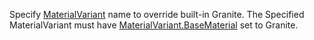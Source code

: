 Specify [MaterialVariant](https://create.roblox.com/docs/reference/engine/classes/MaterialVariant) name to override built-in
Granite. The Specified MaterialVariant must have
[MaterialVariant.BaseMaterial](https://create.roblox.com/docs/reference/engine/classes/MaterialVariant#BaseMaterial) set to Granite.
